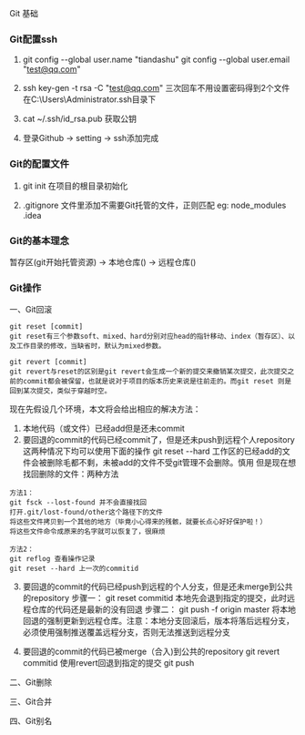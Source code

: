 Git 基础

### Git配置ssh

1. git config --global user.name "tiandashu"
   git config --global user.email "test@qq.com"

2. ssh key-gen -t rsa -C "test@qq.com"
   三次回车不用设置密码得到2个文件在C:\Users\Administrator\.ssh目录下

3. cat ~/.ssh/id_rsa.pub
   获取公钥

4. 登录Github -> setting -> ssh添加完成

### Git的配置文件

1. git init 在项目的根目录初始化

2. .gitignore 文件里添加不需要Git托管的文件，正则匹配
   eg: node_modules   .idea


### Git的基本理念

暂存区(git开始托管资源) -> 本地仓库() -> 远程仓库()

### Git操作

一、Git回滚
```
git reset [commit] 
git reset有三个参数soft、mixed、hard分别对应head的指针移动、index（暂存区）、以及工作目录的修改，当缺省时，默认为mixed参数。

git revert [commit]
git revert与reset的区别是git revert会生成一个新的提交来撤销某次提交，此次提交之前的commit都会被保留，也就是说对于项目的版本历史来说是往前走的。而git reset 则是回到某次提交，类似于穿越时空。
```

现在先假设几个环境，本文将会给出相应的解决方法： 

1. 本地代码（或文件）已经add但是还未commit
2. 要回退的commit的代码已经commit了，但是还未push到远程个人repository 
这两种情况下均可以使用下面的操作
git reset --hard  工作区的已经add的文件会被删除毛都不剩，未被add的文件不受git管理不会删除。慎用
但是现在想找回删除的文件：两种方法
```
方法1：
git fsck --lost-found 并不会直接找回
打开.git/lost-found/other这个路径下的文件
将这些文件拷贝到一个其他的地方（毕竟小心得来的残骸，就要长点心好好保护啦！）
将这些文件命令成原来的名字就可以恢复了，很麻烦

方法2：
git reflog 查看操作记录
git reset --hard 上一次的commitid   
```

3. 要回退的commit的代码已经push到远程的个人分支，但是还未merge到公共的repository 
步骤一： git reset commitid     本地先会退到指定的提交，此时远程仓库的代码还是最新的没有回退
步骤二： git push -f  origin master     将本地回退的强制更新到远程仓库。注意：本地分支回滚后，版本将落后远程分支，必须使用强制推送覆盖远程分支，否则无法推送到远程分支


4. 要回退的commit的代码已被merge（合入)到公共的repository
git revert commitid 使用revert回退到指定的提交
git push 






二、Git删除

三、Git合并

四、Git别名